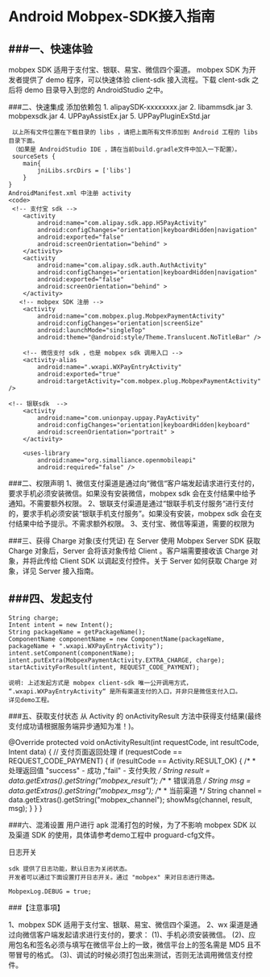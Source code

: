 Android Mobpex-SDK接入指南
========================

###一、快速体验
------
mobpex SDK 适用于支付宝、银联、易宝、微信四个渠道。
mobpex SDK 为开发者提供了 demo 程序，可以快速体验 client-sdk 接入流程。下载 clent-sdk 之后将 demo 目录导入到您的 AndroidStudio 之中。

###二、快速集成 
     添加依赖包
     1. alipaySDK-xxxxxxxx.jar
     2. libammsdk.jar
     3. mobpexsdk.jar
     4. UPPayAssistEx.jar
     5. UPPayPluginExStd.jar
    
     以上所有文件位置在下载目录的 libs ，请把上面所有文件添加到 Android 工程的 libs目录下面。
     （如果是 AndroidStudio IDE ，請在当前build.gradle文件中加入一下配置）。 
     sourceSets {
        main{
            jniLibs.srcDirs = ['libs']
        }
    }
    AndroidManifest.xml 中注册 activity
    <code>
	 <!-- 支付宝 sdk -->
        <activity
            android:name="com.alipay.sdk.app.H5PayActivity"
            android:configChanges="orientation|keyboardHidden|navigation"
            android:exported="false"
            android:screenOrientation="behind" >
        </activity>
        <activity
            android:name="com.alipay.sdk.auth.AuthActivity"
            android:configChanges="orientation|keyboardHidden|navigation"
            android:exported="false"
            android:screenOrientation="behind" >
        </activity>
       <!-- mobpex SDK 注册 -->
        <activity
            android:name="com.mobpex.plug.MobpexPaymentActivity"
            android:configChanges="orientation|screenSize"
            android:launchMode="singleTop"
            android:theme="@android:style/Theme.Translucent.NoTitleBar" />

        <!-- 微信支付 sdk ，也是 mobpex sdk 调用入口 -->
        <activity-alias
            android:name=".wxapi.WXPayEntryActivity"
            android:exported="true"
            android:targetActivity="com.mobpex.plug.MobpexPaymentActivity" />

	<!-- 银联sdk  -->
        <activity
            android:name="com.unionpay.uppay.PayActivity"
            android:configChanges="orientation|keyboardHidden|keyboard"
            android:screenOrientation="portrait" > 
        </activity>

        <uses-library
            android:name="org.simalliance.openmobileapi"
            android:required="false" /> 
	               
###二、权限声明
    1、微信支付渠道是通过向“微信“客户端发起请求进行支付的，要求手机必须安装微信。如果没有安装微信，mobpex sdk 会在支付结果中给予通知。不需要额外权限。
    2、银联支付渠道是通过“银联手机支付服务“进行支付的，要求手机必须安装“银联手机支付服务”。如果没有安装，mobpex sdk 会在支付结果中给予提示。不需求额外权限。
    3、支付宝、微信等渠道，需要的权限为
    <uses-permission android:name="android.permission.INTERNET" />
    <uses-permission android:name="android.permission.ACCESS_NETWORK_STATE" />
    <uses-permission android:name="android.permission.ACCESS_WIFI_STATE" />
    <uses-permission android:name="android.permission.READ_PHONE_STATE" />
    <uses-permission android:name="android.permission.WRITE_EXTERNAL_STORAGE" /> 
    <!-- 银联  -->
    <uses-permission android:name="org.simalliance.openmobileapi.SMARTCARD" />
    <uses-permission android:name="android.permission.NFC" />
    <uses-feature android:name="android.hardware.nfc.hce" />

###三、获得 Charge 对象(支付凭证)
   在 Server 使用 Mobpex Server SDK 获取 Charge 对象后，Server 会将该对象传给 Client 。客户端需要接收该 Charge 对象，并将此传给 Client SDK 以调起支付控件。关于 Server 如何获取 Charge 对象，详见 Server 接入指南。

###四、发起支付
------
    String charge;
    Intent intent = new Intent();
    String packageName = getPackageName();
    ComponentName componentName = new ComponentName(packageName, packageName + ".wxapi.WXPayEntryActivity");
    intent.setComponent(componentName);
    intent.putExtra(MobpexPaymentActivity.EXTRA_CHARGE, charge);
    startActivityForResult(intent, REQUEST_CODE_PAYMENT);

    说明: 上述发起方式是 mobpex client-sdk 唯一公开调用方式， “.wxapi.WXPayEntryActivity“ 是所有渠道支付的入口，并非只是微信支付入口。
    详见demo工程。
    
###五、获取支付状态
  从 Activity 的 onActivityResult 方法中获得支付结果(最终支付成功请根据服务端异步通知为准！)。

   @Override
   protected void onActivityResult(int requestCode, int resultCode, Intent data) {
		// 支付页面返回处理
		if (requestCode == REQUEST_CODE_PAYMENT) {
			if (resultCode == Activity.RESULT_OK) {
				/*
				 * 处理返回值 "success" - 成功 ,"fail" - 支付失败
				 */
				String result = data.getExtras().getString("mobpex_result");
				/**
				 * 错误消息
				 */
				String msg = data.getExtras().getString("mobpex_msg");
				/**
				 * 当前渠道
				 */
				String channel = data.getExtras().getString("mobpex_channel");
				showMsg(channel, result, msg);
			}
		}
	}
 
     
    
###六、混淆设置
用户进行 apk 混淆打包的时候，为了不影响 mobpex SDK 以及渠道 SDK 的使用，具体请参考demo工程中 proguard-cfg文件。 
        
日志开关

    sdk 提供了日志功能，默认日志为关闭状态。
    开发者可以通过下面设置打开日志开关。通过 "mobpex" 来对日志进行筛选。
    
    MobpexLog.DEBUG = true;
     
###【注意事項】

1、mobpex SDK 适用于支付宝、银联、易宝、微信四个渠道。
2、wx 渠道是通过向微信客户端发起请求进行支付的，要求：
 (1)、手机必须安装微信。
 (2)、应用包名和签名必须与填写在微信平台上的一致，微信平台上的签名需是 MD5 且不带冒号的格式。
 (3)、调试的时候必须打包出来测试，否则无法调用微信支付控件。
    
 
            

    
